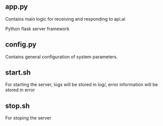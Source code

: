## app.py
Contains main logic for receiving and responding to api.ai

Python flask server framework

## config.py
Contains general configuration of system parameters.

## start.sh
For starting the server, logs will be stored in log/, error information will be stored in error

## stop.sh
For stoping the server
